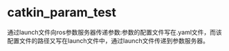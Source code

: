 # catkin_param_test
通过launch文件向ros参数服务器传递参数:参数的配置文件写在.yaml文件，而该配置文件的路径又写在launch文件中，通过launch文件传递到参数服务器。
